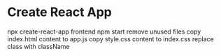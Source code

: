 # Create React App 
npx create-react-app frontend
npm start
remove unused files
copy index.html content to app.js
copy style.css content to index.css
replace class with className
